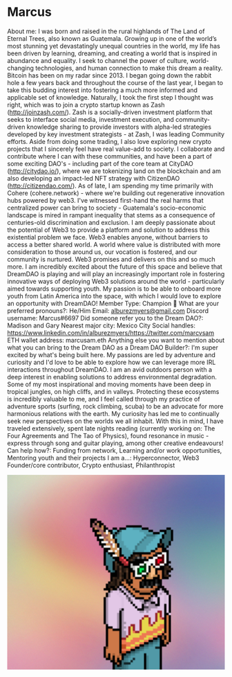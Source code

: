 # Marcus

About me: I was born and raised in the rural highlands of The Land of Eternal Trees, also known as Guatemala. Growing up in one of the world’s most stunning yet devastatingly unequal countries in the world, my life has been driven by learning, dreaming, and creating a world that is inspired in abundance and equality. I seek to channel the power of culture, world-changing technologies, and human connection to make this dream a reality. Bitcoin has been on my radar since 2013. I began going down the rabbit hole a few years back and throughout the course of the last year, I began to take this budding interest into fostering a much more informed and applicable set of knowledge. Naturally, I took the first step I thought was right, which was to join a crypto startup known as Zash (http://joinzash.com/). Zash is a socially-driven investment platform that seeks to interface social media, investment execution, and community-driven knowledge sharing to provide investors with alpha-led strategies developed by key investment strategists - at Zash, I was leading Community efforts. Aside from doing some trading, I also love exploring new crypto projects that I sincerely feel have real value-add to society. I collaborate and contribute where I can with these communities, and have been a part of some exciting DAO's - including part of the core team at CityDAO (http://citydao.io/), where we are tokenizing land on the blockchain and am also developing an impact-led NFT strategy with CitizenDAO (http://citizendao.com/). As of late, I am spending my time primarily with Cohere (cohere.network) - where we're building out regenerative innovation hubs powered by web3.
I've witnessed first-hand the real harms that centralized power can bring to society - Guatemala's socio-economic landscape is mired in rampant inequality that stems as a consequence of centuries-old discrimination and exclusion. I am deeply passionate about the potential of Web3 to provide a platform and solution to address this existential problem we face. Web3 enables anyone, without barriers to access a better shared world. A world where value is distributed with more consideration to those around us, our vocation is fostered, and our community is nurtured. Web3 promises and delivers on this and so much more. I am incredibly excited about the future of this space and believe that DreamDAO is playing and will play an increasingly important role in fostering innovative ways of deploying Web3 solutions around the world - particularly aimed towards supporting youth. My passion is to be able to onboard more youth from Latin America into the space, with which I would love to explore an opportunity with DreamDAO!
Member Type: Champion 🙌
What are your preferred pronouns?: He/Him
Email: alburezmyers@gmail.com
Discord username: Marcus#6697
Did someone refer you to the Dream DAO?: Madison and Gary
Nearest major city: Mexico City
Social handles: https://www.linkedin.com/in/alburezmyers/https://twitter.com/marcvsam
ETH wallet address: marcusam.eth
Anything else you want to mention about what you can bring to the Dream DAO as a Dream DAO Builder?: I'm super excited by what's being built here. My passions are led by adventure and curiosity and I'd love to be able to explore how we can leverage more IRL interactions throughout DreamDAO.
I am an avid outdoors person with a deep interest in enabling solutions to address environmental degradation. Some of my most inspirational and moving moments have been deep in tropical jungles, on high cliffs, and in valleys. Protecting these ecosystems is incredibly valuable to me, and I feel called through my practice of adventure sports (surfing, rock climbing, scuba) to be an advocate for more harmonious relations with the earth.
My curiosity has led me to continually seek new perspectives on the worlds we all inhabit. With this in mind, I have traveled extensively, spent late nights reading (currently working on: The Four Agreements and The Tao of Physics), found resonance in music - express through song and guitar playing, among other creative endeavours!
Can help how?: Funding from network, Learning and/or work opportunities, Mentoring youth and their projects
I am a...: Hyperconnector, Web3 Founder/core contributor, Crypto enthusiast, Philanthropist

![Marcus.png](Marcus%208b97f1c6cadc490898ee302a39caa20e/Marcus.png)